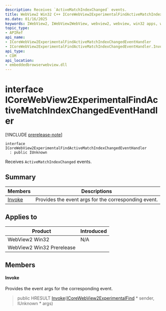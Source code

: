 ```yaml
---
description: Receives `ActiveMatchIndexChanged` events.
title: WebView2 Win32 C++ ICoreWebView2ExperimentalFindActiveMatchIndexChangedEventHandler
ms.date: 01/16/2025
keywords: IWebView2, IWebView2WebView, webview2, webview, win32 apps, win32, edge, ICoreWebView2, ICoreWebView2Controller, browser control, edge html, ICoreWebView2ExperimentalFindActiveMatchIndexChangedEventHandler
topic_type: 
- APIRef
api_name:
- ICoreWebView2ExperimentalFindActiveMatchIndexChangedEventHandler
- ICoreWebView2ExperimentalFindActiveMatchIndexChangedEventHandler.Invoke
api_type:
- COM
api_location:
- embeddedbrowserwebview.dll
---
```


# interface ICoreWebView2ExperimentalFindActiveMatchIndexChangedEventHandler

[!INCLUDE [prerelease-note](../includes/prerelease-note.md)]

```
interface ICoreWebView2ExperimentalFindActiveMatchIndexChangedEventHandler
  : public IUnknown
```

Receives `ActiveMatchIndexChanged` events.

## Summary

 Members                        | Descriptions
--------------------------------|---------------------------------------------
[Invoke](#invoke) | Provides the event args for the corresponding event.

## Applies to

Product                         | Introduced
--------------------------------|---------------------------------------------
WebView2 Win32            |    N/A
WebView2 Win32 Prerelease |    

## Members

#### Invoke

Provides the event args for the corresponding event.

> public HRESULT [Invoke](#invoke)([ICoreWebView2ExperimentalFind](icorewebview2experimentalfind.md#icorewebview2experimentalfind) * sender, IUnknown * args)


